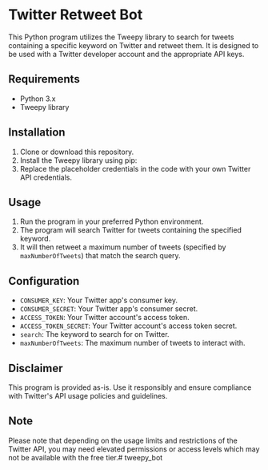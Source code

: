 # Twitter Retweet Bot

This Python program utilizes the Tweepy library to search for tweets containing a specific keyword on Twitter and retweet them. It is designed to be used with a Twitter developer account and the appropriate API keys.

## Requirements

- Python 3.x
- Tweepy library

## Installation

1. Clone or download this repository.
2. Install the Tweepy library using pip:
3. Replace the placeholder credentials in the code with your own Twitter API credentials.

## Usage

1. Run the program in your preferred Python environment.
2. The program will search Twitter for tweets containing the specified keyword.
3. It will then retweet a maximum number of tweets (specified by `maxNumberOfTweets`) that match the search query.

## Configuration

- `CONSUMER_KEY`: Your Twitter app's consumer key.
- `CONSUMER_SECRET`: Your Twitter app's consumer secret.
- `ACCESS_TOKEN`: Your Twitter account's access token.
- `ACCESS_TOKEN_SECRET`: Your Twitter account's access token secret.
- `search`: The keyword to search for on Twitter.
- `maxNumberOfTweets`: The maximum number of tweets to interact with.

## Disclaimer

This program is provided as-is. Use it responsibly and ensure compliance with Twitter's API usage policies and guidelines.

## Note

Please note that depending on the usage limits and restrictions of the Twitter API, you may need elevated permissions or access levels which may not be available with the free tier.#   t w e e p y _ b o t  
 